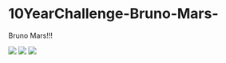 # 10YearChallenge-Bruno-Mars-
Bruno Mars!!!

![](https://miro.medium.com/max/1084/1*bHxZFOyha1nbM8t_wf_vlg.png)
![](https://miro.medium.com/max/1084/1*bt2GNWrCQZyLgAfRqCTK4g.png)
![](https://miro.medium.com/max/1084/1*JDC7RHdKkO-bvZh3kCPnPQ.png)
